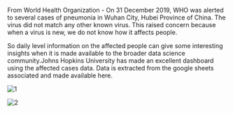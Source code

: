  
From World Health Organization - On 31 December 2019, WHO was alerted to several cases of pneumonia in Wuhan City, Hubei Province of China. The virus did not match any other known virus. This raised concern because when a virus is new, we do not know how it affects people.

So daily level information on the affected people can give some interesting insights when it is made available to the broader data science community.Johns Hopkins University has made an excellent dashboard using the affected cases data. Data is extracted from the google sheets associated and made available here.



![1](https://user-images.githubusercontent.com/38925506/77234567-4fc14c80-6ba7-11ea-8783-5d6c923e7aa6.png)





![2](https://user-images.githubusercontent.com/38925506/77234664-27861d80-6ba8-11ea-8339-f97b9621480d.png)

